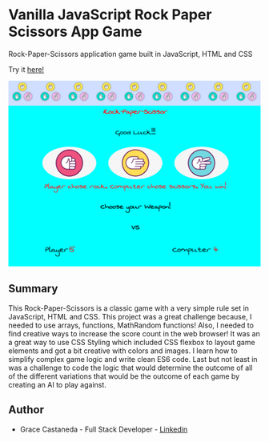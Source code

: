 # Vanilla JavaScript Rock Paper Scissors App Game

Rock-Paper-Scissors application game built in JavaScript, HTML and CSS

Try it [here!](https://over45Codes.github.io/Rock-Paper-Scissors-Game/)

![alt text](https://github.com/Gracii/Rock-Paper-Scissors-Game/blob/main/images/grace-r-p-s-game.png)

## Summary

This Rock-Paper-Scissors is a classic game with a very simple rule set in JavaScript, HTML and CSS. This project was a great challenge because, I needed to use arrays, functions, MathRandom functions! Also, I needed to find creative ways to increase the score count in the web browser! It was an a great way to use CSS Styling which included CSS flexbox to layout game elements and got a bit creative with colors and images. I learn how to simplify complex game logic and write clean ES6 code. Last but not least in was a challenge to code the logic that would determine the outcome of all of the different variations that would be the outcome of each game by creating an AI to play against.

## Author

- Grace Castaneda - Full Stack Developer - [Linkedin](https://www.linkedin.com/in/castanedagrace/)
